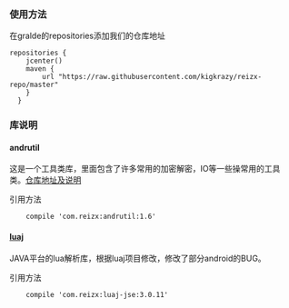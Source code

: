 ### 使用方法

在gralde的repositories添加我们的仓库地址
```
repositories {  
	jcenter()  
	maven { 
		url "https://raw.githubusercontent.com/kigkrazy/reizx-repo/master" 
	}  
  }  
```

### 库说明
#### andrutil
这是一个工具类库，里面包含了许多常用的加密解密，IO等一些操常用的工具类。[仓库地址及说明](https://github.com/kigkrazy/andrutil)

引用方法  
```
	compile 'com.reizx:andrutil:1.6'
```

#### [luaj](https://github.com/kigkrazy/luaj-android)
JAVA平台的lua解析库，根据luaj项目修改，修改了部分android的BUG。

引用方法  
```
	compile 'com.reizx:luaj-jse:3.0.11'
```